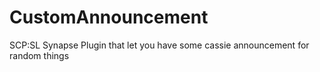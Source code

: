 # CustomAnnouncement
 SCP:SL Synapse Plugin that let you have some cassie announcement for random things

